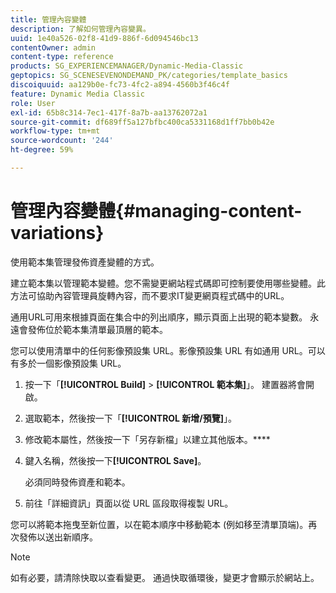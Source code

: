 ```yaml
---
title: 管理內容變體
description: 了解如何管理內容變異。
uuid: 1e40a526-02f8-41d9-886f-6d094546bc13
contentOwner: admin
content-type: reference
products: SG_EXPERIENCEMANAGER/Dynamic-Media-Classic
geptopics: SG_SCENESEVENONDEMAND_PK/categories/template_basics
discoiquuid: aa129b0e-fc73-4fc2-a894-4560b3f46c4f
feature: Dynamic Media Classic
role: User
exl-id: 65b8c314-7ec1-417f-8a7b-aa13762072a1
source-git-commit: df689ff5a127bfbc400ca5331168d1ff7bb0b42e
workflow-type: tm+mt
source-wordcount: '244'
ht-degree: 59%

---
```


# 管理內容變體{#managing-content-variations}

使用範本集管理發佈資產變體的方式。

建立範本集以管理範本變體。您不需變更網站程式碼即可控制要使用哪些變體。此方法可協助內容管理員旋轉內容，而不要求IT變更網頁程式碼中的URL。

通用URL可用來根據頁面在集合中的列出順序，顯示頁面上出現的範本變數。 永遠會發佈位於範本集清單最頂層的範本。

您可以使用清單中的任何影像預設集 URL。影像預設集 URL 有如通用 URL。可以有多於一個影像預設集 URL。

1. 按一下「**[!UICONTROL Build]** > **[!UICONTROL 範本集]**」。 建置器將會開啟。
1. 選取範本，然後按一下「**[!UICONTROL 新增/預覽]**」。
1. 修改範本屬性，然後按一下「另存新檔」以建立其他版本。****
1. 鍵入名稱，然後按一下&#x200B;**[!UICONTROL Save]**。

   必須同時發佈資產和範本。

1. 前往「詳細資訊」頁面以從 URL 區段取得複製 URL。

您可以將範本拖曳至新位置，以在範本順序中移動範本 (例如移至清單頂端)。再次發佈以送出新順序。

>[!NOTE]
>
>如有必要，請清除快取以查看變更。 通過快取循環後，變更才會顯示於網站上。
